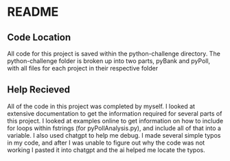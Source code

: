 # README

## Code Location
All code for this project is saved within the python-challenge directory. The python-challenge folder is broken up into two parts, pyBank and pyPoll, with all files for each project in their respective folder

## Help Recieved
All of the code in this project was completed by myself. I looked at extensive documentation to get the information required for several parts of this project. I looked at examples online to get information on how to include for loops within fstrings (for pyPollAnalysis.py), and include all of that into a variable. I also used chatgpt to help me debug. I made several simple typos in my code, and after I was unable to figure out why the code was not working I pasted it into chatgpt and the ai helped me locate the typos. 